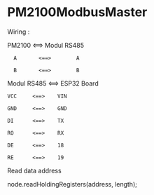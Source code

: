 # PM2100ModbusMaster
Wiring :

PM2100    <==>    Modul RS485

      A       <==>        A

      B       <==>        B
  
Modul RS485 <==>  ESP32 Board

    VCC     <==>    VIN

    GND     <==>    GND

    DI      <==>    TX

    RO      <==>    RX

    DE      <==>    18

    RE      <==>    19

Read data address

node.readHoldingRegisters(address, length);
